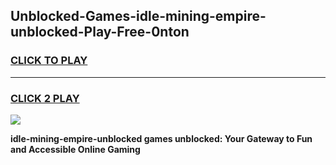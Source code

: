 
## Unblocked-Games-idle-mining-empire-unblocked-Play-Free-0nton
<h3>
<a href="https://premium76.site?title=idle-mining-empire-unblocked&ref=20M">CLICK TO PLAY</a></h3>
<hr>

<h3>
<a href="https://premium76.site?title=idle-mining-empire-unblocked&ref=20M">CLICK 2 PLAY</a>
  
</h3>

<a href="https://premium76.site?title=idle-mining-empire-unblocked&ref=19M"><img src="https://clearcache.store/games.png"></a>


**idle-mining-empire-unblocked games unblocked: Your Gateway to Fun and Accessible Online Gaming**
